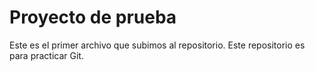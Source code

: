 # Proyecto de prueba
Este es el primer archivo que subimos al repositorio.
Este repositorio es para practicar Git.

